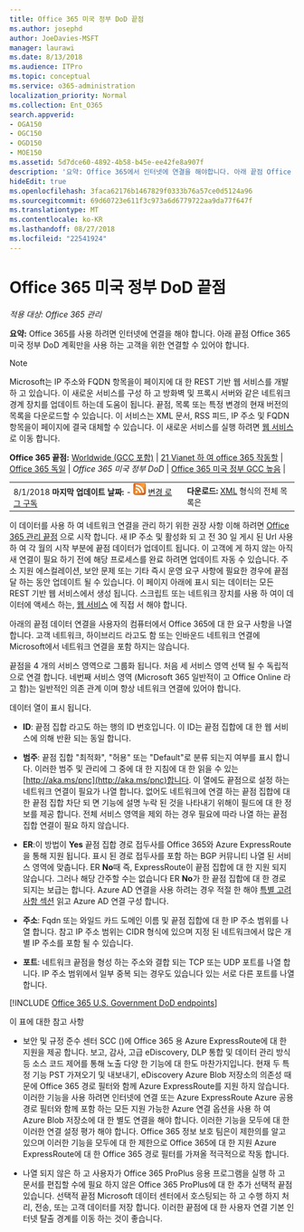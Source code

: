 ```yaml
---
title: Office 365 미국 정부 DoD 끝점
ms.author: josephd
author: JoeDavies-MSFT
manager: laurawi
ms.date: 8/13/2018
ms.audience: ITPro
ms.topic: conceptual
ms.service: o365-administration
localization_priority: Normal
ms.collection: Ent_O365
search.appverid:
- OGA150
- OGC150
- OGD150
- MOE150
ms.assetid: 5d7dce60-4892-4b58-b45e-ee42fe8a907f
description: '요약: Office 365에서 인터넷에 연결을 해야합니다. 아래 끝점 Office 365 미국 정부 DoD 계획만을 사용 하는 고객을 위한 연결할 수 있어야 합니다.'
hideEdit: true
ms.openlocfilehash: 3faca62176b1467829f0333b76a57ce0d5124a96
ms.sourcegitcommit: 69d60723e611f3c973a6d6779722aa9da77f647f
ms.translationtype: MT
ms.contentlocale: ko-KR
ms.lasthandoff: 08/27/2018
ms.locfileid: "22541924"
---
```

# <a name="office-365-us-government-dod-endpoints"></a>Office 365 미국 정부 DoD 끝점

*적용 대상: Office 365 관리*

 **요약:** Office 365를 사용 하려면 인터넷에 연결을 해야 합니다. 아래 끝점 Office 365 미국 정부 DoD 계획만을 사용 하는 고객을 위한 연결할 수 있어야 합니다.
  
> [!NOTE]
> Microsoft는 IP 주소와 FQDN 항목을이 페이지에 대 한 REST 기반 웹 서비스를 개발 하 고 있습니다. 이 새로운 서비스를 구성 하 고 방화벽 및 프록시 서버와 같은 네트워크 경계 장치를 업데이트 하는데 도움이 됩니다. 끝점, 목록 또는 특정 변경의 현재 버전의 목록을 다운로드할 수 있습니다. 이 서비스는 XML 문서, RSS 피드, IP 주소 및 FQDN 항목을이 페이지에 결국 대체할 수 있습니다. 이 새로운 서비스를 실행 하려면 [웹 서비스](managing-office-365-endpoints.md#webservice)로 이동 합니다.
  
 **Office 365 끝점:** [Worldwide (GCC 포함)](urls-and-ip-address-ranges.md)  |  [21 Vianet 하 여 office 365 작동할](urls-and-ip-address-ranges-21vianet.md)  | [Office 365 독일](office-365-germany-endpoints.md) | *Office 365 미국 정부 DoD* | [Office 365 미국 정부 GCC 높음](office-365-u-s-government-gcc-high-endpoints.md) |
  
|||
|:-----|:-----|
|8/1/2018 **마지막 업데이트 날짜:** - ![RSS](media/5dc6bb29-25db-4f44-9580-77c735492c4b.png) [변경 로그 구독](https://aka.ms/dodendpointrss) <br/> |**다운로드:** [XML](https://aka.ms/usdodendpoints) 형식의 전체 목록은 <br/> |
   
 이 데이터를 사용 하 여 네트워크 연결을 관리 하기 위한 권장 사항 이해 하려면 [Office 365 관리 끝점](managing-office-365-endpoints.md) 으로 시작 합니다. 새 IP 주소 및 활성화 되 고 전 30 일 게시 된 Url 사용 하 여 각 월의 시작 부분에 끝점 데이터가 업데이트 됩니다. 이 고객에 게 하지 않는 아직 새 연결이 필요 하기 전에 해당 프로세스를 완료 하려면 업데이트 자동 수 있습니다. 주소 지원 에스컬레이션, 보안 문제 또는 기타 즉시 운영 요구 사항에 필요한 경우에 끝점 달 하는 동안 업데이트 될 수 있습니다. 이 페이지 아래에 표시 되는 데이터는 모든 REST 기반 웹 서비스에서 생성 됩니다. 스크립트 또는 네트워크 장치를 사용 하 여이 데이터에 액세스 하는, [웹 서비스](managing-office-365-endpoints.md#webservice) 에 직접 서 해야 합니다.

아래의 끝점 데이터 연결을 사용자의 컴퓨터에서 Office 365에 대 한 요구 사항을 나열합니다. 고객 네트워크, 하이브리드 라고도 함 또는 인바운드 네트워크 연결에 Microsoft에서 네트워크 연결을 포함 하지는 않습니다.

끝점을 4 개의 서비스 영역으로 그룹화 됩니다. 처음 세 서비스 영역 선택 될 수 독립적으로 연결 합니다. 네번째 서비스 영역 (Microsoft 365 일반적이 고 Office Online 라고 함)는 일반적인 의존 관계 이며 항상 네트워크 연결에 있어야 합니다.

데이터 열이 표시 됩니다.

- **ID**: 끝점 집합 라고도 하는 행의 ID 번호입니다. 이 ID는 끝점 집합에 대 한 웹 서비스에 의해 반환 되는 동일 합니다.

- **범주**: 끝점 집합 "최적화", "허용" 또는 "Default"로 분류 되는지 여부를 표시 합니다. 이러한 범주 및 관리에 그 중에 대 한 지침에 대 한 읽을 수 있는 [http://aka.ms/pnc](http://aka.ms/pnc)합니다. 이 열에도 끝점으로 설정 하는 네트워크 연결이 필요가 나열 합니다. 없어도 네트워크에 연결 하는 끝점 집합에 대 한 끝점 집합 차단 되 면 기능에 설명 누락 된 것을 나타내기 위해이 필드에 대 한 정보를 제공 합니다. 전체 서비스 영역을 제외 하는 경우 필요에 따라 나열 하는 끝점 집합 연결이 필요 하지 않습니다.

- **ER**:이 방법이 **Yes** 끝점 집합 경로 접두사를 Office 365와 Azure ExpressRoute을 통해 지원 됩니다. 표시 된 경로 접두사를 포함 하는 BGP 커뮤니티 나열 된 서비스 영역에 맞춥니다. ER **No**때 즉, ExpressRoute이 끝점 집합에 대 한 지원 되지 않습니다. 그러나 해당 간주할 수는 없습니다 ER **No**가 한 끝점 집합에 대 한 경로 되지는 보급는 합니다. Azure AD 연결을 사용 하려는 경우 적절 한 해야 [특별 고려 사항 섹션](https://docs.microsoft.com/azure/active-directory/connect/active-directory-AADconnect-instances#microsoft-azure-government-cloud) 읽고 Azure AD 연결 구성 합니다.

- **주소**: Fqdn 또는 와일드 카드 도메인 이름 및 끝점 집합에 대 한 IP 주소 범위를 나열 합니다. 참고 IP 주소 범위는 CIDR 형식에 있으며 지정 된 네트워크에서 많은 개별 IP 주소를 포함 될 수 있습니다.
 
- **포트**: 네트워크 끝점을 형성 하는 주소와 결합 되는 TCP 또는 UDP 포트를 나열 합니다. IP 주소 범위에서 일부 중복 되는 경우도 있습니다 있는 서로 다른 포트를 나열 합니다.
 
[!INCLUDE [Office 365 U.S. Government DoD endpoints](./includes/office-365-u.s.-government-dod-endpoints.md)]
  
이 표에 대한 참고 사항

- 보안 및 규정 준수 센터 SCC ()에 Office 365 용 Azure ExpressRoute에 대 한 지원을 제공 합니다. 보고, 감사, 고급 eDiscovery, DLP 통합 및 데이터 관리 방식 등 소스 코드 제어를 통해 노출 다양 한 기능에 대 한도 마찬가지입니다. 현재 두 특정 기능 PST 가져오기 및 내보내기, eDiscovery Azure Blob 저장소의 의존성 때문에 Office 365 경로 필터와 함께 Azure ExpressRoute를 지원 하지 않습니다. 이러한 기능을 사용 하려면 인터넷에 연결 또는 Azure ExpressRoute Azure 공용 경로 필터와 함께 포함 하는 모든 지원 가능한 Azure 연결 옵션을 사용 하 여 Azure Blob 저장소에 대 한 별도 연결을 해야 합니다. 이러한 기능을 모두에 대 한 이러한 연결 설정 평가 해야 합니다. Office 365 정보 보호 팀은이 제한의를 알고 있으며 이러한 기능을 모두에 대 한 제한으로 Office 365에 대 한 지원 Azure ExpressRoute에 대 한 Office 365 경로 필터를 가져올 적극적으로 작동 합니다.

- 나열 되지 않은 하 고 사용자가 Office 365 ProPlus 응용 프로그램을 실행 하 고 문서를 편집할 수에 필요 하지 않은 Office 365 ProPlus에 대 한 추가 선택적 끝점 있습니다. 선택적 끝점 Microsoft 데이터 센터에서 호스팅되는 하 고 수행 하지 처리, 전송, 또는 고객 데이터를 저장 합니다. 이러한 끝점에 대 한 사용자 연결 기본 인터넷 탈출 경계를 이동 하는 것이 좋습니다.
